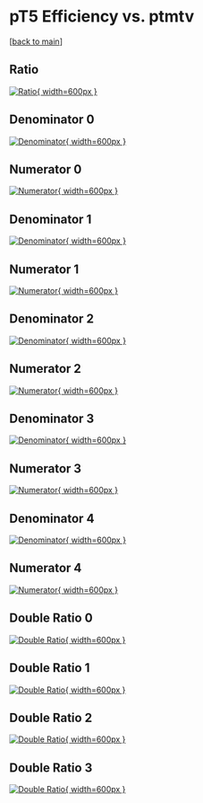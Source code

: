 # pT5 Efficiency vs. ptmtv

[[back to main](./)]



## Ratio

[![Ratio](../mtv/var/pT5_base_11_1_eff_ptmtv.png){ width=600px }](../mtv/var/pT5_base_11_1_eff_ptmtv.pdf)

## Denominator 0

[![Denominator](../mtv/den/pT5_base_11_1_eff_ptmtv_den0.png){ width=600px }](../mtv/den/pT5_base_11_1_eff_ptmtv_den0.pdf)

## Numerator 0

[![Numerator](../mtv/num/pT5_base_11_1_eff_ptmtv_num0.png){ width=600px }](../mtv/num/pT5_base_11_1_eff_ptmtv_num0.pdf)

## Denominator 1

[![Denominator](../mtv/den/pT5_base_11_1_eff_ptmtv_den1.png){ width=600px }](../mtv/den/pT5_base_11_1_eff_ptmtv_den1.pdf)

## Numerator 1

[![Numerator](../mtv/num/pT5_base_11_1_eff_ptmtv_num1.png){ width=600px }](../mtv/num/pT5_base_11_1_eff_ptmtv_num1.pdf)

## Denominator 2

[![Denominator](../mtv/den/pT5_base_11_1_eff_ptmtv_den2.png){ width=600px }](../mtv/den/pT5_base_11_1_eff_ptmtv_den2.pdf)

## Numerator 2

[![Numerator](../mtv/num/pT5_base_11_1_eff_ptmtv_num2.png){ width=600px }](../mtv/num/pT5_base_11_1_eff_ptmtv_num2.pdf)

## Denominator 3

[![Denominator](../mtv/den/pT5_base_11_1_eff_ptmtv_den3.png){ width=600px }](../mtv/den/pT5_base_11_1_eff_ptmtv_den3.pdf)

## Numerator 3

[![Numerator](../mtv/num/pT5_base_11_1_eff_ptmtv_num3.png){ width=600px }](../mtv/num/pT5_base_11_1_eff_ptmtv_num3.pdf)

## Denominator 4

[![Denominator](../mtv/den/pT5_base_11_1_eff_ptmtv_den4.png){ width=600px }](../mtv/den/pT5_base_11_1_eff_ptmtv_den4.pdf)

## Numerator 4

[![Numerator](../mtv/num/pT5_base_11_1_eff_ptmtv_num4.png){ width=600px }](../mtv/num/pT5_base_11_1_eff_ptmtv_num4.pdf)

## Double Ratio 0

[![Double Ratio](../mtv/ratio/pT5_base_11_1_eff_ptmtv_ratio0.png){ width=600px }](../mtv/ratio/pT5_base_11_1_eff_ptmtv_ratio0.pdf)

## Double Ratio 1

[![Double Ratio](../mtv/ratio/pT5_base_11_1_eff_ptmtv_ratio1.png){ width=600px }](../mtv/ratio/pT5_base_11_1_eff_ptmtv_ratio1.pdf)

## Double Ratio 2

[![Double Ratio](../mtv/ratio/pT5_base_11_1_eff_ptmtv_ratio2.png){ width=600px }](../mtv/ratio/pT5_base_11_1_eff_ptmtv_ratio2.pdf)

## Double Ratio 3

[![Double Ratio](../mtv/ratio/pT5_base_11_1_eff_ptmtv_ratio3.png){ width=600px }](../mtv/ratio/pT5_base_11_1_eff_ptmtv_ratio3.pdf)

